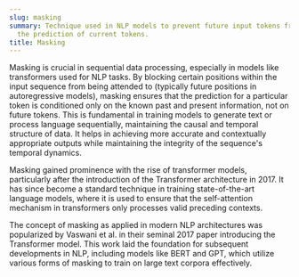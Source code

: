 ```yaml
---
slug: masking
summary: Technique used in NLP models to prevent future input tokens from influencing
  the prediction of current tokens.
title: Masking
---
```


Masking is crucial in sequential data processing, especially in models like transformers used for NLP tasks. By blocking certain positions within the input sequence from being attended to (typically future positions in autoregressive models), masking ensures that the prediction for a particular token is conditioned only on the known past and present information, not on future tokens. This is fundamental in training models to generate text or process language sequentially, maintaining the causal and temporal structure of data. It helps in achieving more accurate and contextually appropriate outputs while maintaining the integrity of the sequence's temporal dynamics.

Masking gained prominence with the rise of transformer models, particularly after the introduction of the Transformer architecture in 2017. It has since become a standard technique in training state-of-the-art language models, where it is used to ensure that the self-attention mechanism in transformers only processes valid preceding contexts.

The concept of masking as applied in modern NLP architectures was popularized by Vaswani et al. in their seminal 2017 paper introducing the Transformer model. This work laid the foundation for subsequent developments in NLP, including models like BERT and GPT, which utilize various forms of masking to train on large text corpora effectively.